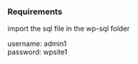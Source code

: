 ### Requirements

import the sql file in the wp-sql folder

username: admin1
<br />
password: wpsite1
